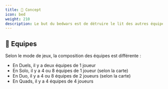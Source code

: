```yaml
---
title: 📜 Concept
icon: bed
weight: 210
description: Le but du bedwars est de détruire le lit des autres équipes et être la dernière équipe à être en vie. Ce lit vous permet de ressusciter si vous êtes tué(e). Dès que le lit d'une équipe est détruit, les joueurs ne peuvent plus ressusciter.
---
```


## 🎩 Equipes

Selon le mode de jeux, la composition des équipes est différente :

* En Duels, il y a deux équipes de 1 joueur
* En Solo, il y a 4 ou 8 équipes de 1 joueur (selon la carte)
* En Duo,  il y a 4 ou 8 équipes de 2 joueurs (selon la carte)
* En Quads, il y a 4 équipes de 4 joueurs
